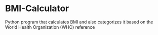 # BMI-Calculator
 Python program that calculates BMI and also categorizes it based on the World Health Organization (WHO) reference
